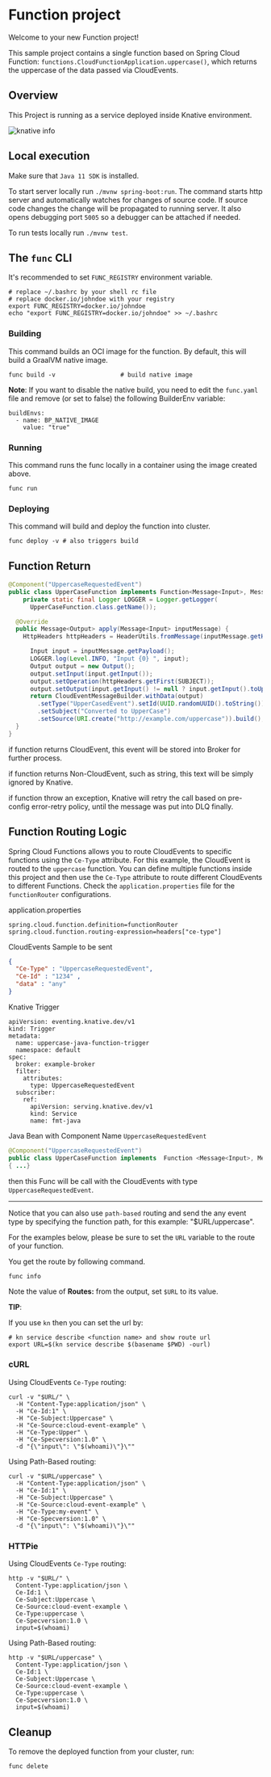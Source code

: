 # Function project

Welcome to your new Function project!

This sample project contains a single function based on Spring Cloud Function: `functions.CloudFunctionApplication.uppercase()`, which returns the uppercase of the data passed via CloudEvents.

## Overview

This Project is running as a service deployed inside Knative environment.

![knative info](./overview.jpg "knative-diagram")

## Local execution

Make sure that `Java 11 SDK` is installed.

To start server locally run `./mvnw spring-boot:run`.
The command starts http server and automatically watches for changes of source code.
If source code changes the change will be propagated to running server. It also opens debugging port `5005`
so a debugger can be attached if needed.

To run tests locally run `./mvnw test`.

## The `func` CLI

It's recommended to set `FUNC_REGISTRY` environment variable.

```shell script
# replace ~/.bashrc by your shell rc file
# replace docker.io/johndoe with your registry
export FUNC_REGISTRY=docker.io/johndoe
echo "export FUNC_REGISTRY=docker.io/johndoe" >> ~/.bashrc
```

### Building

This command builds an OCI image for the function. By default, this will build a GraalVM native image.

```shell script
func build -v                  # build native image
```

**Note**: If you want to disable the native build, you need to edit the `func.yaml` file and
remove (or set to false) the following BuilderEnv variable:
```
buildEnvs:
  - name: BP_NATIVE_IMAGE
    value: "true"
```


### Running

This command runs the func locally in a container
using the image created above.

```shell script
func run
```

### Deploying

This command will build and deploy the function into cluster.

```shell script
func deploy -v # also triggers build
```

## Function Return

```java
@Component("UppercaseRequestedEvent")
public class UpperCaseFunction implements Function<Message<Input>, Message<Output>> {
    private static final Logger LOGGER = Logger.getLogger(
      UpperCaseFunction.class.getName());

  @Override
  public Message<Output> apply(Message<Input> inputMessage) {
    HttpHeaders httpHeaders = HeaderUtils.fromMessage(inputMessage.getHeaders());

      Input input = inputMessage.getPayload();
      LOGGER.log(Level.INFO, "Input {0} ", input);
      Output output = new Output();
      output.setInput(input.getInput());
      output.setOperation(httpHeaders.getFirst(SUBJECT));
      output.setOutput(input.getInput() != null ? input.getInput().toUpperCase() : "NO DATA");
      return CloudEventMessageBuilder.withData(output)
        .setType("UpperCasedEvent").setId(UUID.randomUUID().toString())
        .setSubject("Converted to UpperCase")
        .setSource(URI.create("http://example.com/uppercase")).build();
  }
}
```

if function returns CloudEvent, this event will be stored into Broker for further process.

if function returns Non-CloudEvent, such as string, this text will be simply ignored by Knative.

if function throw an exception, Knative will retry the call based on pre-config error-retry policy, until the message was put into DLQ finally. 


## Function Routing Logic

Spring Cloud Functions allows you to route CloudEvents to specific functions using the `Ce-Type` attribute.
For this example, the CloudEvent is routed to the `uppercase` function. You can define multiple functions inside this project
and then use the `Ce-Type` attribute to route different CloudEvents to different Functions.
Check the `application.properties` file for the `functionRouter` configurations.

application.properties
```
spring.cloud.function.definition=functionRouter
spring.cloud.function.routing-expression=headers["ce-type"]
```

CloudEvents Sample to be sent
```json
{
  "Ce-Type" : "UppercaseRequestedEvent",
  "Ce-Id" : "1234" ,
  "data" : "any"
}
```

Knative Trigger
```
apiVersion: eventing.knative.dev/v1
kind: Trigger
metadata:
  name: uppercase-java-function-trigger
  namespace: default
spec:
  broker: example-broker
  filter:
    attributes:
      type: UppercaseRequestedEvent
  subscriber:
    ref:
      apiVersion: serving.knative.dev/v1
      kind: Service
      name: fmt-java
```

Java Bean with Component Name `UppercaseRequestedEvent`
```java
@Component("UppercaseRequestedEvent")
public class UpperCaseFunction implements  Function <Message<Input>, Message<Output>> 
{ ...}
```

then this Func will be call with the CloudEvents with type `UppercaseRequestedEvent`.

---

Notice that you can also use `path-based` routing and send the any event type by specifying the function path,
for this example: "$URL/uppercase".

For the examples below, please be sure to set the `URL` variable to the route of your function.

You get the route by following command.

```shell script
func info
```

Note the value of **Routes:** from the output, set `$URL` to its value.

__TIP__:

If you use `kn` then you can set the url by:

```shell script
# kn service describe <function name> and show route url
export URL=$(kn service describe $(basename $PWD) -ourl)
```

### cURL

Using CloudEvents `Ce-Type` routing:
```shell script
curl -v "$URL/" \
  -H "Content-Type:application/json" \
  -H "Ce-Id:1" \
  -H "Ce-Subject:Uppercase" \
  -H "Ce-Source:cloud-event-example" \
  -H "Ce-Type:Upper" \
  -H "Ce-Specversion:1.0" \
  -d "{\"input\": \"$(whoami)\"}\""
```

Using Path-Based routing:
```shell script
curl -v "$URL/uppercase" \
  -H "Content-Type:application/json" \
  -H "Ce-Id:1" \
  -H "Ce-Subject:Uppercase" \
  -H "Ce-Source:cloud-event-example" \
  -H "Ce-Type:my-event" \
  -H "Ce-Specversion:1.0" \
  -d "{\"input\": \"$(whoami)\"}\""
```

### HTTPie

Using CloudEvents `Ce-Type` routing:
```shell script
http -v "$URL/" \
  Content-Type:application/json \
  Ce-Id:1 \
  Ce-Subject:Uppercase \
  Ce-Source:cloud-event-example \
  Ce-Type:uppercase \
  Ce-Specversion:1.0 \
  input=$(whoami)
```

Using Path-Based routing:
```shell script
http -v "$URL/uppercase" \
  Content-Type:application/json \
  Ce-Id:1 \
  Ce-Subject:Uppercase \
  Ce-Source:cloud-event-example \
  Ce-Type:uppercase \
  Ce-Specversion:1.0 \
  input=$(whoami)
```

## Cleanup

To remove the deployed function from your cluster, run:

```shell
func delete
```
